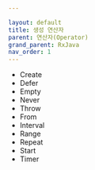 ```yaml
---

layout: default
title: 생성 연산자
parent: 연산자(Operator)
grand_parent: RxJava
nav_order: 1
---
```


- Create
- Defer
- Empty
- Never
- Throw
- From
- Interval
- Range
- Repeat
- Start
- Timer